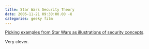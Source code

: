 ```yaml
---
title: Star Wars Security Theory
date: 2005-11-21 09:30:00.00 -8
categories: geeky film
---
```

[Picking examples from Star Wars as illustrations of security concepts](http://www.emergentchaos.com/archives/cat_star_wars.html).

Very clever.

